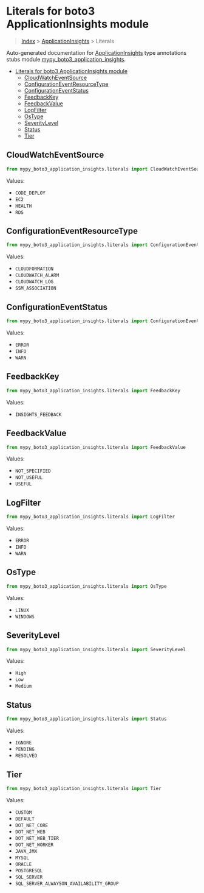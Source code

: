 # Literals for boto3 ApplicationInsights module

> [Index](../index.md) > [ApplicationInsights](./index.md) > Literals

Auto-generated documentation for [ApplicationInsights](https://boto3.amazonaws.com/v1/documentation/api/latest/reference/services/application-insights.html#ApplicationInsights)
type annotations stubs module [mypy_boto3_application_insights](https://pypi.org/project/mypy-boto3-application-insights/).

- [Literals for boto3 ApplicationInsights module](#literals-for-boto3-applicationinsights-module)
  - [CloudWatchEventSource](#cloudwatcheventsource)
  - [ConfigurationEventResourceType](#configurationeventresourcetype)
  - [ConfigurationEventStatus](#configurationeventstatus)
  - [FeedbackKey](#feedbackkey)
  - [FeedbackValue](#feedbackvalue)
  - [LogFilter](#logfilter)
  - [OsType](#ostype)
  - [SeverityLevel](#severitylevel)
  - [Status](#status)
  - [Tier](#tier)

## CloudWatchEventSource

```python
from mypy_boto3_application_insights.literals import CloudWatchEventSource
```

Values:

- `CODE_DEPLOY`
- `EC2`
- `HEALTH`
- `RDS`

## ConfigurationEventResourceType

```python
from mypy_boto3_application_insights.literals import ConfigurationEventResourceType
```

Values:

- `CLOUDFORMATION`
- `CLOUDWATCH_ALARM`
- `CLOUDWATCH_LOG`
- `SSM_ASSOCIATION`

## ConfigurationEventStatus

```python
from mypy_boto3_application_insights.literals import ConfigurationEventStatus
```

Values:

- `ERROR`
- `INFO`
- `WARN`

## FeedbackKey

```python
from mypy_boto3_application_insights.literals import FeedbackKey
```

Values:

- `INSIGHTS_FEEDBACK`

## FeedbackValue

```python
from mypy_boto3_application_insights.literals import FeedbackValue
```

Values:

- `NOT_SPECIFIED`
- `NOT_USEFUL`
- `USEFUL`

## LogFilter

```python
from mypy_boto3_application_insights.literals import LogFilter
```

Values:

- `ERROR`
- `INFO`
- `WARN`

## OsType

```python
from mypy_boto3_application_insights.literals import OsType
```

Values:

- `LINUX`
- `WINDOWS`

## SeverityLevel

```python
from mypy_boto3_application_insights.literals import SeverityLevel
```

Values:

- `High`
- `Low`
- `Medium`

## Status

```python
from mypy_boto3_application_insights.literals import Status
```

Values:

- `IGNORE`
- `PENDING`
- `RESOLVED`

## Tier

```python
from mypy_boto3_application_insights.literals import Tier
```

Values:

- `CUSTOM`
- `DEFAULT`
- `DOT_NET_CORE`
- `DOT_NET_WEB`
- `DOT_NET_WEB_TIER`
- `DOT_NET_WORKER`
- `JAVA_JMX`
- `MYSQL`
- `ORACLE`
- `POSTGRESQL`
- `SQL_SERVER`
- `SQL_SERVER_ALWAYSON_AVAILABILITY_GROUP`
